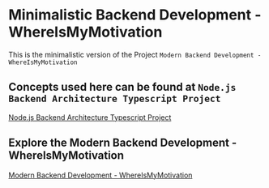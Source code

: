 # Minimalistic Backend Development - WhereIsMyMotivation

This is the minimalistic version of the Project `Modern Backend Development - WhereIsMyMotivation`

## Concepts used here can be found at `Node.js Backend Architecture Typescript Project`
[Node.js Backend Architecture Typescript Project](https://github.com/janishar/nodejs-backend-architecture-typescript)

## Explore the Modern Backend Development - WhereIsMyMotivation
[Modern Backend Development - WhereIsMyMotivation](https://github.com/janishar/wimm-node-app)
